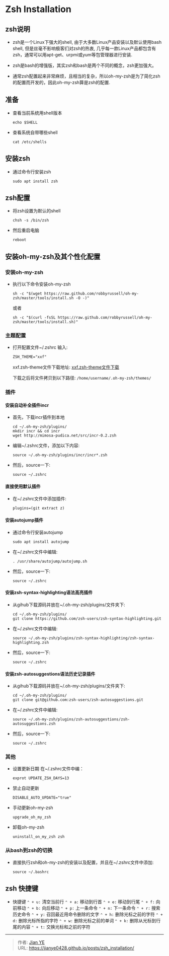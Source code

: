 # Zsh Installation



## zsh说明

- zsh是一个Linux下强大的shell, 由于大多数Linux产品安装以及默认使用bash shell, 但是丝毫不影响极客们对zsh的热衷, 几乎每一款Linux产品都包含有zsh，通常可以用apt-get、urpmi或yum等包管理器进行安装.

- zsh是bash的增强版，其实zsh和bash是两个不同的概念，zsh更加强大。

- 通常zsh配置起来非常麻烦，且相当的复杂，所以oh-my-zsh是为了简化zsh的配置而开发的，因此oh-my-zsh算是zsh的配置.

## 准备
 - 查看当前系统用shell版本
    ```shell
    echo $SHELL
    ```

- 查看系统自带哪些shell
    ```shell
    cat /etc/shells
    ```

## 安装zsh
- 通过命令行安装zsh
    ```shell
    sudo apt install zsh
    ```

## zsh配置

- 将zsh设置为默认的shell

    ```shell
    chsh -s /bin/zsh
    ```

- 然后重启电脑
    ```shell
    reboot
    ```

## 安装oh-my-zsh及其个性化配置

### 安装oh-my-zsh
- 执行以下命令安装oh-my-zsh
    ```shell
    sh -c "$(wget https://raw.github.com/robbyrussell/oh-my-zsh/master/tools/install.sh -O -)"
    ```
    或者
    ```shell
    sh -c "$(curl -fsSL https://raw.github.com/robbyrussell/oh-my-zsh/master/tools/install.sh)"
    ```

### 主题配置

- 打开配置文件~/.zshrc
    输入:

    ```txt
    ZSH_THEME="xxf"
    ```

  xxf.zsh-theme文件下载地址: [xxf.zsh-theme文件下载](https://github.com/xfanwu/oh-my-zsh-custom-xxf/blob/master/themes/xxf.zsh-theme)

  下载之后将文件拷贝到以下路径: ```/home/username/.oh-my-zsh/themes/```

### 插件

#### 安装自动补全插件incr
- 首先，下载incr插件到本地
    ```shell
    cd ~/.oh-my-zsh/plugins/
    mkdir incr && cd incr
    wget http://mimosa-pudica.net/src/incr-0.2.zsh
    ```
- 编辑~/.zshrc文件，添加以下内容:
    ```
    source ~/.oh-my-zsh/plugins/incr/incr*.zsh
    ```
- 然后，source一下:
    ```shell
    source ~/.zshrc
    ```

#### 直接使用默认插件

- 在~/.zshrc文件中添加插件:

    ```txt
    plugins=(git extract z)
    ```

#### 安装autojump插件

- 通过命令行安装autojump
    ```shell
    sudo apt install autojump
    ```
- 在~/.zshrc文件中编辑:
    ```
    . /usr/share/autojump/autojump.sh
    ```
- 然后，source一下:
    ```shell
    source ~/.zshrc
    ```

#### 安装zsh-syntax-highlighting语法高亮插件

- 从gihub下载源码并放在~/.oh-my-zsh/plugins/文件夹下:
    ```shell
    cd ~/.oh-my-zsh/plugins/
    git clone https://github.com/zsh-users/zsh-syntax-highlighting.git
    ```

- 在~/.zshrc文件中编辑:
    ```
    source ~/.oh-my-zsh/plugins/zsh-syntax-highlighting/zsh-syntax-highlighting.zsh
    ```
- 然后，source一下:
    ```shell
    source ~/.zshrc
    ```

#### 安装zsh-autosuggestions语法历史记录插件

- 从gihub下载源码并放在~/.oh-my-zsh/plugins/文件夹下:
    ```shell
    cd ~/.oh-my-zsh/plugins/
    git clone git@github.com:zsh-users/zsh-autosuggestions.git
    ```

- 在~/.zshrc文件中编辑:
    ```
    source ~/.oh-my-zsh/plugins/zsh-autosuggestions/zsh-autosuggestions.zsh
    ```
- 然后，source一下:
    ```shell
    source ~/.zshrc
    ```

### 其他

- 设置更新日期
    在~/.zshrc文件中编：
    ```
    exprot UPDATE_ZSH_DAYS=13
    ```
- 禁止自动更新
    ```
    DISABLE_AUTO_UPDATE="true"
    ```
- 手动更新oh-my-zsh
    ```shell
    upgrade_oh_my_zsh
    ```
- 卸载oh-my-zsh
    ```shell
    uninstall_on_my_zsh zsh
    ```

### 从bash到zsh的切换

- 直接执行zsh和oh-my-zsh的安装以及配置，并且在~/.zshrc文件中添加:
    ```
    source ~/.bashrc
    ```


## zsh 快捷键
- 快捷键
    `⌃ + u:` 清空当前行
    `⌃ + a:` 移动到行首
    `⌃ + e:` 移动到行尾
    `⌃ + f:` 向前移动
    `⌃ + b:` 向后移动
    `⌃ + p:` 上一条命令
    `⌃ + n:` 下一条命令
    `⌃ + r:` 搜索历史命令
    `⌃ + y:` 召回最近用命令删除的文字
    `⌃ + h:` 删除光标之前的字符
    `⌃ + d:` 删除光标所指的字符
    `⌃ + w:` 删除光标之前的单词
    `⌃ + k:` 删除从光标到行尾的内容
    `⌃ + t:` 交换光标和之前的字符





---

> 作者: [Jian YE](https://github.com/jianye0428)  
> URL: https://jianye0428.github.io/posts/zsh_installation/  

